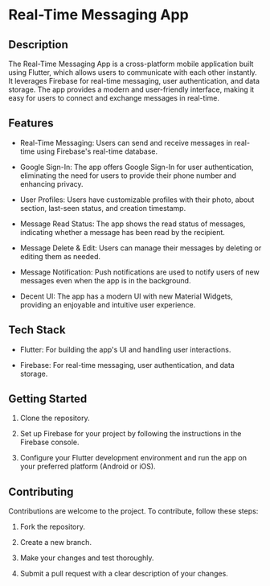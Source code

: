 # Real-Time Messaging App



## Description

The Real-Time Messaging App is a cross-platform mobile application built using Flutter, which allows users to communicate with each other instantly. It leverages Firebase for real-time messaging, user authentication, and data storage. The app provides a modern and user-friendly interface, making it easy for users to connect and exchange messages in real-time.

## Features

- Real-Time Messaging: Users can send and receive messages in real-time using Firebase's real-time database.

- Google Sign-In: The app offers Google Sign-In for user authentication, eliminating the need for users to provide their phone number and enhancing privacy.

- User Profiles: Users have customizable profiles with their photo, about section, last-seen status, and creation timestamp.

- Message Read Status: The app shows the read status of messages, indicating whether a message has been read by the recipient.

- Message Delete & Edit: Users can manage their messages by deleting or editing them as needed.

- Message Notification: Push notifications are used to notify users of new messages even when the app is in the background.

- Decent UI: The app has a modern UI with new Material Widgets, providing an enjoyable and intuitive user experience.

## Tech Stack

- Flutter: For building the app's UI and handling user interactions.

- Firebase: For real-time messaging, user authentication, and data storage.



## Getting Started

1. Clone the repository.

2. Set up Firebase for your project by following the instructions in the Firebase console.

3. Configure your Flutter development environment and run the app on your preferred platform (Android or iOS).

## Contributing

Contributions are welcome to the project. To contribute, follow these steps:

1. Fork the repository.

2. Create a new branch.

3. Make your changes and test thoroughly.

4. Submit a pull request with a clear description of your changes.


